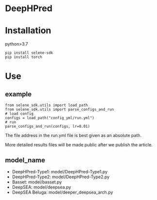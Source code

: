 # DeepHPred

# Installation

python>3.7

```
pip install selene-sdk
pip install torch
```

# Use

## example

```
from selene_sdk.utils import load_path
from selene_sdk.utils import parse_configs_and_run
# load config 
configs = load_path("config_yml/run.yml")
# run
parse_configs_and_run(configs, lr=0.01)
```

The file address in the run.yml file is best given as an absolute path.

More detailed results files will be made public after we publish the article.

## model_name

- DeepHPred-Type1: model/DeepHPred-Type1.py
- DeepHPred-Type2: model/DeepHPred-Type2.py
- Basset: model/basset.py
- DeepSEA: model/deepsea.py
- DeepSEA Beluga: model/deeper_deepsea_arch.py
